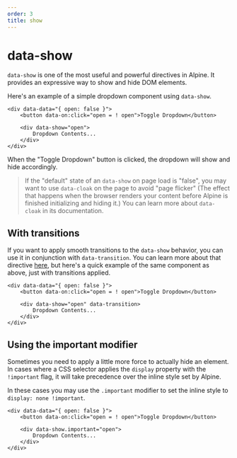 ```yaml
---
order: 3
title: show
---
```


# data-show

`data-show` is one of the most useful and powerful directives in Alpine. It provides an expressive way to show and hide DOM elements.

Here's an example of a simple dropdown component using `data-show`.

```alpine
<div data-data="{ open: false }">
    <button data-on:click="open = ! open">Toggle Dropdown</button>

    <div data-show="open">
        Dropdown Contents...
    </div>
</div>
```

When the "Toggle Dropdown" button is clicked, the dropdown will show and hide accordingly.

> If the "default" state of an `data-show` on page load is "false", you may want to use `data-cloak` on the page to avoid "page flicker" (The effect that happens when the browser renders your content before Alpine is finished initializing and hiding it.) You can learn more about `data-cloak` in its documentation.

<a name="with-transitions"></a>
## With transitions

If you want to apply smooth transitions to the `data-show` behavior, you can use it in conjunction with `data-transition`. You can learn more about that directive [here](/directives/transition), but here's a quick example of the same component as above, just with transitions applied.

```alpine
<div data-data="{ open: false }">
    <button data-on:click="open = ! open">Toggle Dropdown</button>

    <div data-show="open" data-transition>
        Dropdown Contents...
    </div>
</div>
```

<a name="using-the-important-modifier"></a>
## Using the important modifier

Sometimes you need to apply a little more force to actually hide an element. In cases where a CSS selector applies the `display` property with the `!important` flag, it will take precedence over the inline style set by Alpine.

In these cases you may use the `.important` modifier to set the inline style to `display: none !important`.

```alpine
<div data-data="{ open: false }">
    <button data-on:click="open = ! open">Toggle Dropdown</button>

    <div data-show.important="open">
        Dropdown Contents...
    </div>
</div>
```
